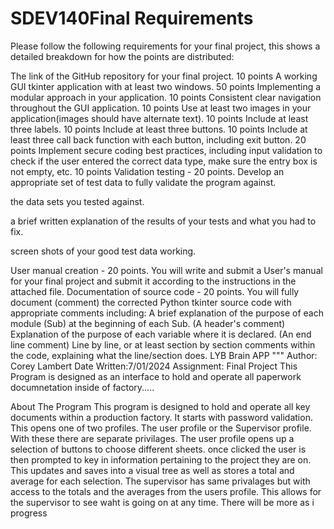 # SDEV140Final Requirements
Please follow the following requirements for your final project, this shows a detailed breakdown for how the points are distributed:  

The link of the GitHub repository for your final project. 10 points
A working GUI tkinter application with at least two windows.   50 points
Implementing a modular approach in your application. 10 points
Consistent clear navigation throughout the GUI application.   10 points
Use at least two images in your application(images should have alternate text).  10 points
Include at least three labels. 10 points
Include at least three buttons. 10 points
Include at least three call back function with each button, including exit button. 20 points
Implement secure coding best practices, including input validation to check if the user entered the correct data type, make sure the entry box is not empty, etc.   10 points
Validation testing - 20 points.  Develop an appropriate set of test data to fully validate the program against.

the data sets you tested against.

a brief written explanation of the results of your tests and what you had to fix.

screen shots of your good test data working.

User manual creation - 20 points.  You will write and submit a User's manual for your final project and submit it according to the instructions in the attached file.
Documentation of source code - 20 points.  You will fully document (comment) the corrected Python tkinter source code with appropriate comments including:
A brief explanation of the purpose of each module (Sub) at the beginning of each Sub. (A header's comment)
Explanation of the purpose of each variable where it is declared. (An end line comment)
Line by line, or at least section by section comments within the code, explaining what the line/section does. 
LYB Brain APP
"""
Author: Corey Lambert
Date Written:7/01/2024
Assignment: Final Project
This Program is designed as an interface to hold and operate all paperwork documnetation inside of factory.....


About The Program
This program is designed to hold and operate all key documents within a production factory. 
It starts with password validation. This opens one of two profiles. The user profile or the Supervisor profile. With these there are separate privilages.
The user profile opens up a selection of buttons to choose different sheets. 
once clicked the user is then prompted to key in information pertaining to the project they are on. This updates and saves into a visual tree as well as stores a total and average for each selection. 
The supervisor has same privalages but with access to the totals and the averages from the users profile. This allows for the supervisor to see waht is going on at any time. There will be more as i progress

